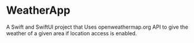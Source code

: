 # WeatherApp
A Swift and SwiftUI project that Uses openweathermap.org API to give the weather of a given area if location access is enabled.
